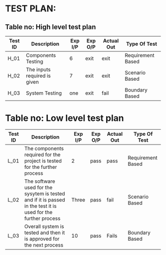 # TEST PLAN:
## Table no: High level test plan


| Test ID  | Description                                                              | Exp I/P  | Exp O/P    |	Actual Out  |            Type Of Test        |
|----------|--------------------------------------------------------------------------|----------|------------|-------------|--------------------------------|
| H_01     | Components Testing                                                       | 6        | exit       |   exit      |             Requirement Based  |
| H_02     | The inputs required is given                                             | 7        | exit       |   exit      |                 Scenario Based |
| H_03     | System Testing                                                           | one      | exit       |   fail      |                  Boundary Based|
 
# Table no: Low level test plan

| Test ID  | Description                                                              | Exp I/P  | Exp O/P    |	Actual Out  |            Type Of Test        |
|----------|--------------------------------------------------------------------------|----------|------------|-------------|--------------------------------|
|L_01      |The components required for the project is tested for the further process | 2        |pass  | pass  |  Requirement Based|
|L_02|The software used for the sysytem is tested and if it is passed in the test it is used for the further process|Three|pass|fail| Scenario Based|
|L_03|Overall system is tested and then it is approved for the next process|10|pass|Fails| Boundary Based|
